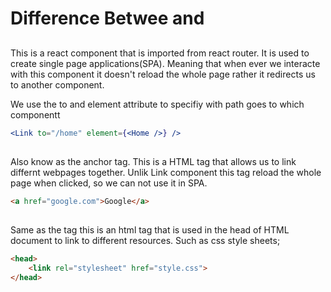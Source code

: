 # Difference Betwee <Link> <a> and <link>
## <Link>
This is a react component that is imported from react router. It is used to create single page applications(SPA). Meaning that when ever we interacte with this component it doesn't reload the whole page rather it redirects us to another component.

We use the to and element attribute to specifiy with path goes to which componentt
```jsx
<Link to="/home" element={<Home />} />
```

## <a>
Also know as the anchor tag. This is a HTML tag that allows us to link differnt webpages together. Unlik Link component this tag reload the whole page when clicked, so we can not use it in SPA.
```html
<a href="google.com">Google</a>
```

## <link>
Same as the <a> tag this is an html tag that is used in the head of HTML document to link to different resources. Such as css style sheets;
```html
<head>
    <link rel="stylesheet" href="style.css">
</head>
```
